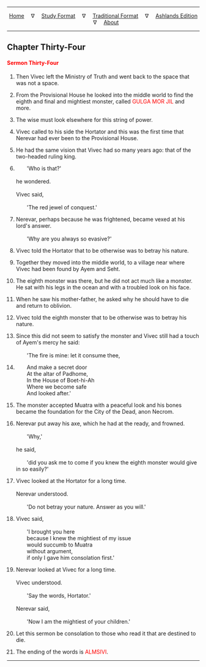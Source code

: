 
---

<!--- Jekyll Page Links -->

<center>
<a href="../../../index.html">Home</a>
&emsp;&nabla;&emsp;
<a href="../../index-study.html">Study Format</a>
&emsp;&nabla;&emsp;
<a href="../../index-traditional.html">Traditional Format</a>
&emsp;&nabla;&emsp;
<a href="../../index-ashlands.html">Ashlands Edition</a>
&emsp;&nabla;&emsp;
<a href="../../../about.html">About</a>
</center>

<!--- Markdown Body Below: -->

---

## Chapter Thirty-Four

#### <span style="color:red">Sermon Thirty-Four</span>

1. Then Vivec left the Ministry of Truth and went back to the space that was not a space.
2. From the Provisional House he looked into the middle world to find the eighth and final and mightiest monster, called
<span style="color:red">GULGA MOR JIL</span>
and more.
3. The wise must look elsewhere for this string of power.

4. Vivec called to his side the Hortator and this was the first time that Nerevar had ever been to the Provisional House.
5. He had the same vision that Vivec had so many years ago: that of the two-headed ruling king.

6. &emsp;&emsp;'Who is that?'\
\
he wondered.\
\
Vivec said,\
\
&emsp;&emsp;'The red jewel of conquest.'

7. Nerevar, perhaps because he was frightened, became vexed at his lord's answer.\
\
&emsp;&emsp;'Why are you always so evasive?'

8. Vivec told the Hortator that to be otherwise was to betray his nature.

9. Together they moved into the middle world, to a village near where Vivec had been found by Ayem and Seht.
10. The eighth monster was there, but he did not act much like a monster. He sat with his legs in the ocean and with a troubled look on his face.
11. When he saw his mother-father, he asked why he should have to die and return to oblivion.

12. Vivec told the eighth monster that to be otherwise was to betray his nature.
13. Since this did not seem to satisfy the monster and Vivec still had a touch of Ayem's mercy he said:\
\
&emsp;&emsp;'The fire is mine: let it consume thee,
14. &emsp;&emsp;And make a secret door\
&emsp;&emsp;At the altar of Padhome,\
&emsp;&emsp;In the House of Boet-hi-Ah\
&emsp;&emsp;Where we become safe\
&emsp;&emsp;And looked after.'

15. The monster accepted Muatra with a peaceful look and his bones became the foundation for the City of the Dead, anon Necrom.

16. Nerevar put away his axe, which he had at the ready, and frowned.\
\
&emsp;&emsp;'Why,'\
\
he said,\
\
&emsp;&emsp;'did you ask me to come if you knew the eighth monster would give in so easily?'

17. Vivec looked at the Hortator for a long time.\
\
Nerevar understood.\
\
&emsp;&emsp;'Do not betray your nature. Answer as you will.'

18. Vivec said,\
\
&emsp;&emsp;'I brought you here\
&emsp;&emsp;because I knew the mightiest of my issue\
&emsp;&emsp;would succumb to Muatra\
&emsp;&emsp;without argument,\
&emsp;&emsp;if only I gave him consolation first.'

19. Nerevar looked at Vivec for a long time.\
\
Vivec understood.\
\
&emsp;&emsp;'Say the words, Hortator.'\
\
Nerevar said,\
\
&emsp;&emsp;'Now I am the mightiest of your children.'

20. Let this sermon be consolation to those who read it that are destined to die.

21. The ending of the words is
<span style="color:red">ALMSIVI</span>.

---
